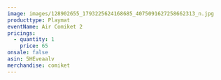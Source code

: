 ```yaml
---
image: images/128902655_1793225624168685_4075091627258662313_n.jpg
producttype: Playmat
eventName: Air Comiket 2
pricings:
  - quantity: 1
    price: 65
onsale: false
asin: 5HEveaalv
merchandise: comiket
---
```

